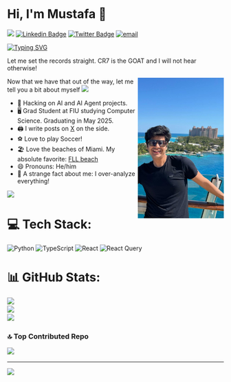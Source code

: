 <!--
**Mustafa-Esoofally/Mustafa-Esoofally** is a ✨ _special_ ✨ repository because its `README.md` (this file) appears on your GitHub profile.

Here are some ideas to get you started:

- 🔭 I’m currently working on ...
- 🌱 I’m currently learning ...
- 👯 I’m looking to collaborate on ...
- 🤔 I’m looking for help with ...
- 💬 Ask me about ...
- 📫 How to reach me: ...
- 😄 Pronouns: ...
- ⚡ Fun fact: ...
-->

# Hi, I'm Mustafa 👋
![](https://komarev.com/ghpvc/?username=Mustafa-Esoofally) 
[![Linkedin Badge](https://img.shields.io/badge/-LinkedIn-0e76a8?style=flat-square&logo=Linkedin&logoColor=white)](https://www.linkedin.com/in/esoofallymustafa/)
[![Twitter Badge](https://img.shields.io/twitter/url?url=https%3A%2F%2Fx.com%2Fmustafa_2vec)](https://x.com/mustafa_2vec)
[![email](https://img.shields.io/badge/Email-D14836?logo=gmail&logoColor=white)](mailto:mustafa.z.esoofally@gmail.com) 

[![Typing SVG](https://readme-typing-svg.herokuapp.com?font=comfortaa&color=%23F77B93&size=25&height=40&lines=Nice+to+e-meet+you!;I'm+a+Software+Engineer;Tech+and+Travel+Blogger)](https://git.io/typing-svg)


Let me set the records straight. CR7 is the GOAT and I will not hear otherwise! 

<!-- markdownlint-disable MD033 -->
<a href="https://app.daily.dev/edorado93"><img src="img/profile.jpg" width="200" align="right" alt="Sachin Malhotra's Dev Card"/></a>
<!-- markdownlint-enable MD033 -->

Now that we have that out of the way, let me tell you a bit about myself <img src="https://emojis.slackmojis.com/emojis/images/1520808873/3643/cool-doge.gif?1520808873" width="20" />

* 🤖 Hacking on AI and AI Agent projects.
* 🖥️ Grad Student at FIU studying Computer Science. Graduating in May 2025.
* 🖨️ I write posts on <a href="https://x.com/mustafa_2vec">X</a> on the side.
* ⚽ Love to play Soccer!
* 🏖️ Love the beaches of Miami. My absolute favorite:   <a href="https://www.visitlauderdale.com/beaches-and-beyond/beaches/">FLL beach</a>
* 😄 Pronouns: He/him
* 🤯 A strange fact about me: I over-analyze everything!

<p align="left">
  <img src="https://quotes-github-readme.vercel.app/api?type=horizontal&theme=light)](https://github.com/piyushsuthar/github-readme-quotes" />
</p>


# 💻 Tech Stack:
![Python](https://img.shields.io/badge/python-3670A0?style=plastic&logo=python&logoColor=ffdd54) ![TypeScript](https://img.shields.io/badge/typescript-%23007ACC.svg?style=plastic&logo=typescript&logoColor=white) ![React](https://img.shields.io/badge/react-%2320232a.svg?style=plastic&logo=react&logoColor=%2361DAFB) ![React Query](https://img.shields.io/badge/-React%20Query-FF4154?style=plastic&logo=react%20query&logoColor=white)
# 📊 GitHub Stats:
![](https://github-readme-stats.vercel.app/api?username=Mustafa-Esoofally&theme=react&hide_border=false&include_all_commits=true&count_private=true)<br/>
![](https://github-readme-streak-stats.herokuapp.com/?user=Mustafa-Esoofally&theme=react&hide_border=false)<br/>
![](https://github-readme-stats.vercel.app/api/top-langs/?username=Mustafa-Esoofally&theme=react&hide_border=false&include_all_commits=true&count_private=true&layout=compact)

### 🔝 Top Contributed Repo
![](https://github-contributor-stats.vercel.app/api?username=Mustafa-Esoofally&limit=5&theme=dark&combine_all_yearly_contributions=true)

---
[![](https://visitcount.itsvg.in/api?id=Mustafa-Esoofally&icon=0&color=0)](https://visitcount.itsvg.in)

<!-- Proudly created with GPRM ( https://gprm.itsvg.in ) -->